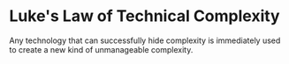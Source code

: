 # Luke's Law of Technical Complexity
Any technology that can successfully hide complexity is immediately used to create a new kind of unmanageable complexity.